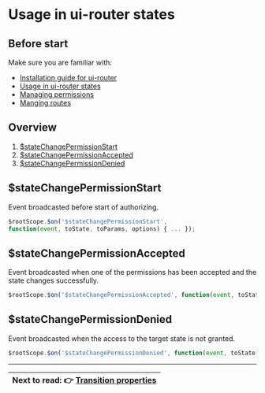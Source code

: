 Usage in ui-router states
============================

Before start
----------------------------

Make sure you are familiar with:
- [Installation guide for ui-router](https://github.com/Narzerus/angular-permission/blob/development/docs/ui-router/1-installation.md)
- [Usage in ui-router states](https://github.com/Narzerus/angular-permission/blob/development/docs/ui-router/2-usage-in-states.md)
- [Managing permissions](https://github.com/Narzerus/angular-permission/blob/development/docs/1-manging-permissions.md)   
- [Manging routes](https://github.com/Narzerus/angular-permission/blob/development/docs/2-manging-roles.md)   

Overview
----------------------------

1. [$stateChangePermissionStart]()
2. [$stateChangePermissionAccepted]()
3. [$stateChangePermissionDenied]()

$stateChangePermissionStart
----------------------------

Event broadcasted before start of authorizing.

```javascript
$rootScope.$on('$stateChangePermissionStart',
function(event, toState, toParams, options) { ... });
```

$stateChangePermissionAccepted
----------------------------

Event broadcasted when one of the permissions has been accepted and the state changes successfully.

```javascript
$rootScope.$on('$stateChangePermissionAccepted', function(event, toState, toParams, options) { ... });
```

$stateChangePermissionDenied 
----------------------------

Event broadcasted when the access to the target state is not granted.

```javascript
$rootScope.$on('$stateChangePermissionDenied', function(event, toState, toParams, options) { ... });
```

----------------------------

| **Next to read**: :point_right: [Transition properties](https://github.com/Narzerus/angular-permission/blob/development/docs/ui-router/4-transition-properties.md) |
| --- |
